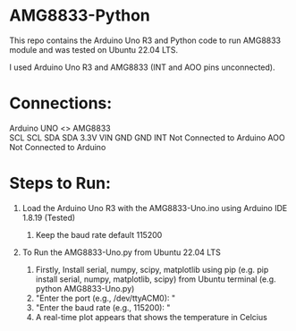 # AMG8833-Python
This repo contains the Arduino Uno R3 and Python code to run AMG8833 module and was tested on Ubuntu 22.04 LTS.

I used Arduino Uno R3 and AMG8833 (INT and AOO pins unconnected).

# Connections:

Arduino UNO <>  AMG8833 <br>
SCL             SCL
SDA             SDA
3.3V            VIN
GND             GND
                INT  Not Connected to Arduino 
                AOO  Not Connected to Arduino

# Steps to Run:
1. Load the Arduino Uno R3 with the AMG8833-Uno.ino using Arduino IDE 1.8.19 (Tested)
   1. Keep the baud rate default 115200
 
2. To Run the AMG8833-Uno.py from Ubuntu 22.04 LTS
   1. Firstly, Install serial, numpy, scipy, matplotlib using pip (e.g. pip install serial, numpy, matplotlib, scipy) from Ubuntu terminal (e.g. python AMG8833-Uno.py)
   2.  "Enter the port (e.g., /dev/ttyACM0): "
   3.  "Enter the baud rate (e.g., 115200): "
   4.  A real-time plot appears that shows the temperature in Celcius

